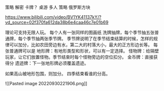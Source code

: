 
策略 解密 卡牌？ 桌游 多人 策略 俄罗斯方块

https://www.bilibili.com/video/BV1YK41137kY/?vd_source=02f370fa612da38b6e4caa46c7e01b69

理论可支持无限人玩。
每个人有一张同样的图画纸
洗牌抽牌，每个季节抽五张普通牌，每个季节抽两张季节牌。
季节牌说明了在季节结束结算的时候，怎样的规律可以加分，比如农田旁边有水，第二大的村落大小，最大的正方形边长等。
每张普通牌可以是
地形牌：有地形类型和形状，可以有一定选择。
怪物牌：给隔壁玩家，让它们放置怪物。季节结束时每个怪物旁边的空位扣分。
金币牌：直接获得分
遗迹牌：下一张地形牌必须覆盖遗迹。

如果高山被地形包围，则加分。
四季结束看谁的分高。

![[Pasted image 20220930221906.png]]